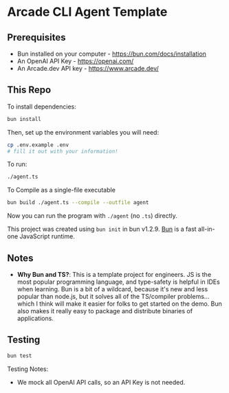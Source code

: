# Arcade CLI Agent Template

## Prerequisites

- Bun installed on your computer - https://bun.com/docs/installation
- An OpenAI API Key - https://openai.com/
- An Arcade.dev API key - https://www.arcade.dev/

## This Repo

To install dependencies:

```bash
bun install
```

Then, set up the environment variables you will need:

```bash
cp .env.example .env
# fill it out with your information!
```

To run:

```bash
./agent.ts
```

To Compile as a single-file executable

```bash
bun build ./agent.ts --compile --outfile agent
```

Now you can run the program with `./agent` (no `.ts`) directly.

This project was created using `bun init` in bun v1.2.9. [Bun](https://bun.sh) is a fast all-in-one JavaScript runtime.

## Notes

- **Why Bun and TS?**: This is a template project for engineers. JS is the most popular programming language, and type-safety is helpful in IDEs when learning. Bun is a bit of a wildcard, because it's new and less popular than node.js, but it solves all of the TS/compiler problems... which I think will make it easier for folks to get started on the demo. Bun also makes it really easy to package and distribute binaries of applications.

## Testing

```bash
bun test
```

Testing Notes:

- We mock all OpenAI API calls, so an API Key is not needed.
